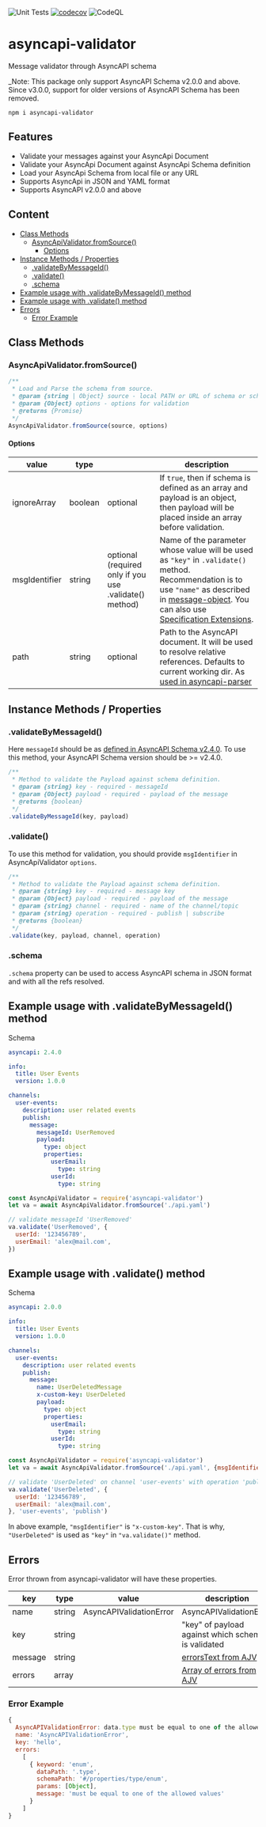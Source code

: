 ![Unit Tests](https://github.com/WaleedAshraf/asyncapi-validator/workflows/Unit%20Tests/badge.svg?branch=master) [![codecov](https://codecov.io/gh/WaleedAshraf/asyncapi-validator/branch/master/graph/badge.svg)](https://codecov.io/gh/WaleedAshraf/asyncapi-validator) ![CodeQL](https://github.com/WaleedAshraf/asyncapi-validator/workflows/CodeQL/badge.svg?branch=master)

# asyncapi-validator

Message validator through AsyncAPI schema

_Note: This package only support AsyncAPI Schema v2.0.0 and above. Since v3.0.0, support for older versions of AsyncAPI Schema has been removed.

`npm i asyncapi-validator`

## Features
- Validate your messages against your AsyncApi Document
- Validate your AsyncApi Document against AsyncApi Schema definition
- Load your AsyncApi Schema from local file or any URL
- Supports AsyncApi in JSON and YAML format
- Supports AsyncAPI v2.0.0 and above

## Content
- [Class Methods](#class-methods)
  - [AsyncApiValidator.fromSource()](#asyncapivalidatorfromsource)
    - [Options](#options)
- [Instance Methods / Properties](#instance-methods--properties)
  - [.validateByMessageId()](#validateByMessageId)
  - [.validate()](#validate)
  - [.schema](#schema)
- [Example usage with .validateByMessageId() method](#example-usage-with-validatebymessageid-method)
- [Example usage with .validate() method](#example-usage-with-validate-method)
- [Errors](#errors)
  - [Error Example](#error-example)

## Class Methods

### AsyncApiValidator.fromSource()
```js
/** 
 * Load and Parse the schema from source.
 * @param {string | Object} source - local PATH or URL of schema or schema Object
 * @param {Object} options - options for validation
 * @returns {Promise}
 */
AsyncApiValidator.fromSource(source, options)
```

#### Options
| value | type | | description |
|-----|----|----|---|
| ignoreArray | boolean | optional | If `true`, then if schema is defined as an array and payload is an object, then payload will be placed inside an array before validation. |
| msgIdentifier | string | optional (required only if you use .validate() method) | Name of the parameter whose value will be used as `"key"` in `.validate()` method. Recommendation is to use `"name"` as described in [message-object](https://asyncapi.io/docs/specifications/2.0.0/#a-name-messageobject-a-message-object). You can also use [Specification Extensions](https://asyncapi.io/docs/specifications/2.0.0/#specificationExtensions). |
| path | string | optional |  Path to the AsyncAPI document. It will be used to resolve relative references. Defaults to current working dir. As [used in asyncapi-parser](https://github.com/asyncapi/parser-js/blob/master/lib/parser.js#L41) |

## Instance Methods / Properties

### .validateByMessageId()

Here `messageId` should be as [defined in AsyncAPI Schema v2.4.0](https://www.asyncapi.com/docs/specifications/v2.4.0#messageObject). To use this method, your AsyncAPI Schema version should be >= v2.4.0.

```js
/**
 * Method to validate the Payload against schema definition.
 * @param {string} key - required - messageId
 * @param {Object} payload - required - payload of the message
 * @returns {boolean}
 */
.validateByMessageId(key, payload)
```

### .validate()

To use this method for validation, you should provide `msgIdentifier` in AsyncApiValidator `options`.

```js
/**
 * Method to validate the Payload against schema definition.
 * @param {string} key - required - message key
 * @param {Object} payload - required - payload of the message
 * @param {string} channel - required - name of the channel/topic
 * @param {string} operation - required - publish | subscribe
 * @returns {boolean}
 */
.validate(key, payload, channel, operation)
```

### .schema
`.schema` property can be used to access AsyncAPI schema in JSON format and with all the refs resolved.

## Example usage with .validateByMessageId() method
Schema
```yaml
asyncapi: 2.4.0

info:
  title: User Events
  version: 1.0.0

channels:
  user-events:
    description: user related events
    publish:
      message:
        messageId: UserRemoved
        payload:
          type: object
          properties:
            userEmail:
              type: string
            userId:
              type: string
```
```js
const AsyncApiValidator = require('asyncapi-validator')
let va = await AsyncApiValidator.fromSource('./api.yaml')

// validate messageId 'UserRemoved'
va.validate('UserRemoved', {
  userId: '123456789',
  userEmail: 'alex@mail.com',
})
```

## Example usage with .validate() method
Schema
```yaml
asyncapi: 2.0.0

info:
  title: User Events
  version: 1.0.0

channels:
  user-events:
    description: user related events
    publish:
      message:
        name: UserDeletedMessage
        x-custom-key: UserDeleted
        payload:
          type: object
          properties:
            userEmail:
              type: string
            userId:
              type: string
```
```js
const AsyncApiValidator = require('asyncapi-validator')
let va = await AsyncApiValidator.fromSource('./api.yaml', {msgIdentifier: 'x-custom-key'})

// validate 'UserDeleted' on channel 'user-events' with operation 'publish'
va.validate('UserDeleted', {
  userId: '123456789',
  userEmail: 'alex@mail.com',
}, 'user-events', 'publish')
```
In above example, `"msgIdentifier"` is `"x-custom-key"`. That is why, `"UserDeleted"` is used as `"key"` in `"va.validate()"` method.

## Errors
Error thrown from asyncapi-validator will have these properties.

| key     | type   | value                   | description                                                                                                     |
|---------|--------|-------------------------|-----------------------------------------------------------------------------------------------------------------|
| name    | string | AsyncAPIValidationError | AsyncAPIValidationError                                                                                         |
| key     | string |                         | "key" of payload against which schema is validated                                                              |
| message | string |                         | [errorsText from AJV](https://ajv.js.org/api.html#ajv-errorstext-errors-object-options-object-string) |
| errors  | array  |                         | [Array of errors from AJV](https://ajv.js.org/api.html#validation-errors)                                |

### Error Example
```js
{
  AsyncAPIValidationError: data.type must be equal to one of the allowed values at MessageValidator.validate (.....
  name: 'AsyncAPIValidationError',
  key: 'hello',
  errors:
    [
      { keyword: 'enum',
        dataPath: '.type',
        schemaPath: '#/properties/type/enum',
        params: [Object],
        message: 'must be equal to one of the allowed values'
      }
    ]
}
```

